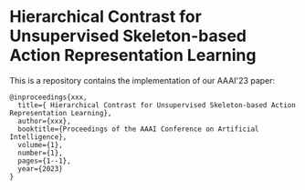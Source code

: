 # Hierarchical Contrast for Unsupervised Skeleton-based Action Representation Learning
This is a repository contains the implementation of our AAAI'23 paper:
```
@inproceedings{xxx,
  title={ Hierarchical Contrast for Unsupervised Skeleton-based Action Representation Learning},
  author={xxx},
  booktitle={Proceedings of the AAAI Conference on Artificial Intelligence},
  volume={1},
  number={1},
  pages={1--1},
  year={2023}
}
```
